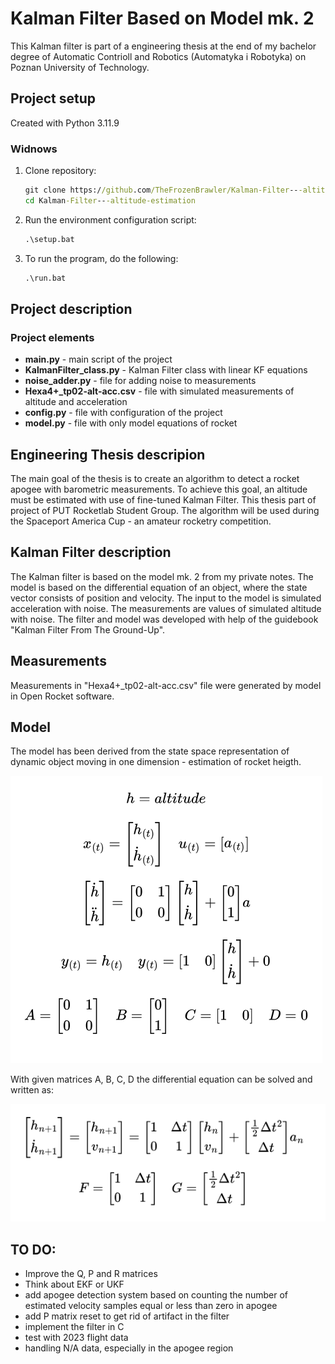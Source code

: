 # Kalman Filter Based on Model mk. 2
This Kalman filter is part of a engineering thesis at the end of my bachelor degree of Automatic Contrioll and Robotics (Automatyka i Robotyka) on Poznan University of Technology.

## Project setup
Created with Python 3.11.9
### Widnows
1. Clone repository:
    ```cmd
    git clone https://github.com/TheFrozenBrawler/Kalman-Filter---altitude-estimation
    cd Kalman-Filter---altitude-estimation
    ```

2. Run the environment configuration script:
    ```cmd
    .\setup.bat
    ```

3. To run the program, do the following:
    ```cmd
    .\run.bat
    ```

## Project description
### Project elements
* **main.py** - main script of the project
* **KalmanFilter_class.py** - Kalman Filter class with linear KF equations
* **noise_adder.py** - file for adding noise to measurements
* **Hexa4+_tp02-alt-acc.csv** - file with simulated measurements of altitude and acceleration
* **config.py** - file with configuration of the project
* **model.py** - file with only model equations of rocket

## Engineering Thesis descripion
The main goal of the thesis is to create an algorithm to detect a rocket apogee with barometric measurements. To achieve this goal, an altitude must be estimated with use of fine-tuned Kalman Filter. This thesis part of project of PUT Rocketlab Student Group. The algorithm will be used during the Spaceport America Cup - an amateur rocketry competition.

## Kalman Filter description
The Kalman filter is based on the model mk. 2 from my private notes.
The model is based on the differential equation of an object, where the state vector consists of position and velocity. The input to the model is simulated acceleration with noise. The measurements are values of simulated altitude with noise.
The filter and model was developed with help of the guidebook "Kalman Filter From The Ground-Up".

## Measurements
Measurements in "Hexa4+_tp02-alt-acc.csv" file were generated by model in Open Rocket software.

## Model
The model has been derived from the state space representation of dynamic object moving in one dimension - estimation of rocket heigth.

![state space representation](img/state_eq_model.png)

With given matrices A, B, C, D the differential equation can be solved and written as:

![derivative model](img/deriv_model.png)

## TO DO:
- Improve the Q, P and R matrices 
- Think about EKF or UKF
- add apogee detection system based on counting the number of estimated velocity samples equal or less than zero in apogee
- add P matrix reset to get rid of artifact in the filter
- implement the filter in C
- test with 2023 flight data
- handling N/A data, especially in the apogee region
